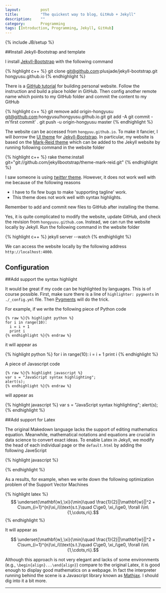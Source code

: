 ```yaml
---
layout: 		post
title: 			"The quickest way to blog, GitHub + Jekyll"
description:	""
category:		Programming
tags: [Introduction, Programming, Jekyll, GitHub]
---
```

{% include JB/setup %}

<script type="text/javascript"
 src="http://cdn.mathjax.org/mathjax/latest/MathJax.js?config=TeX-AMS-MML_HTMLorMML">
</script>


##Install Jekyll-Bootstrap and template

I install [Jekyll-Bootstrap](http://jekyllbootstrap.com) with the following command

{% highlight c++ %}
git clone git@github.com:plusjade/jekyll-bootstrap.git hongyusu.github.io
{% endhighlight %}

There is a [GitHub tutorial](https://pages.github.com) for building personal website.
Follow the instruction and build a place holder in GitHub.
Then config another remote name which points to my GitHub folder and commit the content to my GitHub

{% highlight c++ %}
git remove add origin-hongyusu git@github.com:hongyusu/hongyusu.github.io.git
git add -A
git commit -m'first commit' .
git push -u origin-hongyusu master
{% endhighlight %}


The website can be accessed from `hongyuu.github.io`.
To make it fancier, I will _borrow_ the [UI theme](http://themes.jekyllbootstrap.com) for [Jekyll-Bootstrap](http://jekyllbootstrap.com).
In particular, my website is based on the [Mark-Reid theme](http://themes.jekyllbootstrap.com/preview/mark-reid/) which can be added to the Jekyll website by running following command in the website folder

{% highlight c++ %}
rake theme:install git="git://github.com/jekyllbootstrap/theme-mark-reid.git"
{% endhighlight %}

I saw someone is using [_twitter_ theme](http://themes.jekyllbootstrap.com/preview/twitter/).
However, it does not work well with me because of the following reasons

   - I have to fix few bugs to make 'supporting tagline' work.
   - This theme does not work well with syntax highlights.

Remember to add and commit new files to GitHub after installing the theme.

Yes, it is quite complicated to modify the website, update GitHub, and check the revision from `hongyusu.github.com`.
Instead, we can run the website locally by Jekyll.
Run the following command in the website folder

{% highlight c++ %}
jekyll server --watch
{% endhighlight %}

We can access the website locally by the following address `http://localhost:4000`.

## Configuration



##Add support the syntax highlight

It would be great if my code can be highlighted by languages.
This is of course possible.
First, make sure there is a line of `highlighter: pygments` in `./_config.yml` file.
Then [Pygments](http://pygments.org) will do the trick.

For example, if we write the following piece of Python code 

~~~
{% raw %}{% highlight python %}
for i in range(10):
  i = i + 1
  print i
{% endhighlight %}{% endraw %}
~~~

it will appear as

{% highlight python %}
for i in range(10):
  i = i + 1
  print i
{% endhighlight %}

A piece of Javascript code

~~~
{% raw %}{% highlight javascript %}
var s = "JavaScript syntax highlighting";
alert(s);
{% endhighlight %}{% endraw %}
~~~

will appear as

{% highlight javascript %}
var s = "JavaScript syntax highlighting";
alert(s);
{% endhighlight %}


##Add support for Latex

The original Makedown language lacks the support of editing mathematics equation.
Meanwhile, mathematical notations and equations are crucial in data science to convert exact ideas.
To enable Latex in Jekyll, we modify the head of each individual page or the `default.html` by adding the following JaveScript

{% highlight javascript %}
<script type="text/javascript"
 src="http://cdn.mathjax.org/mathjax/latest/MathJax.js?config=TeX-AMS-MML_HTMLorMML">
</script>
{% endhighlight %}

As a results, for example, when we write down the following optimization problem of the Support Vector Machines

{% highlight latex %}
$$ \underset{\mathbf{w},\xi}{\min}\quad  \frac{1}{2}||\mathbf{w}||^2 + C\sum_{i=1}^{n}\xi_i\\\text{s.t.}\quad C\ge0, \xi_i\ge0, \forall i\in\{1,\cdots,n\}.$$
{% endhighlight %}

It will appear as

$$ \underset{\mathbf{w},\xi}{\min}\quad  \frac{1}{2}||\mathbf{w}||^2 + C\sum_{i=1}^{n}\xi_i\\\text{s.t.}\quad C\ge0, \xi_i\ge0, \forall i\in\{1,\cdots,n\}.$$

Although this approach is not very elegant and lacks of some environments (e.g., `\begin{align}...\end{align}`) compare to the original Latex, it is good enough to display good mathematics on a webpage. 
In fact the interpreter running behind the scene is a Javascript library known as [Mathjax](https://www.mathjax.org).
I should dig into it a bit more.






---

